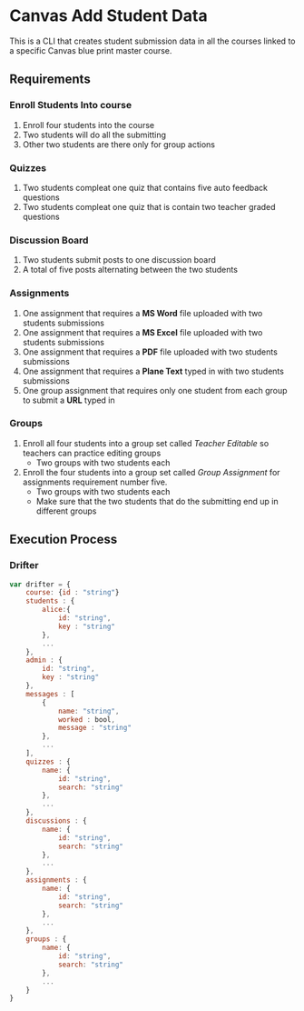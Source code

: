 # Canvas Add Student Data
This is a CLI that creates student submission data in all the courses linked to a specific Canvas blue print master course.

## Requirements

### Enroll Students Into course
1. Enroll four students into the course
1. Two students will do all the submitting
1. Other two students are there only for group actions


### Quizzes

1. Two students compleat one quiz that contains five auto feedback questions
1. Two students compleat one quiz that is contain two teacher graded questions


### Discussion Board

1. Two students submit posts to one discussion board
1. A total of five posts alternating between the two students


### Assignments

1. One assignment that requires a **MS Word** file uploaded with two students submissions
1. One assignment that requires a **MS Excel** file uploaded with two students submissions
1. One assignment that requires a **PDF** file uploaded with two students submissions
1. One assignment that requires a **Plane Text** typed in with two students submissions
1. One group assignment that requires only one student from each group to submit a **URL** typed in


### Groups

1. Enroll all four students into a group set called *Teacher Editable* so teachers can practice editing groups
   * Two groups with two students each
1. Enroll the four students into a group set called *Group Assignment* for assignments requirement number five.
   * Two groups with two students each
   * Make sure that the two students that do the submitting end up in different groups 

## Execution Process

### Drifter

```js
var drifter = {
    course: {id : "string"}
    students : {
        alice:{
            id: "string",
            key : "string"
        },
        ...
    },
    admin : {
        id: "string",
        key : "string"
    },
    messages : [
        {
            name: "string",
            worked : bool,
            message : "string"
        },
        ...
    ],
    quizzes : {
        name: {
            id: "string",
            search: "string"
        },
        ...
    },
    discussions : {
        name: {
            id: "string",
            search: "string"
        },
        ...
    },
    assignments : {
        name: {
            id: "string",
            search: "string"
        },
        ...
    },
    groups : {
        name: {
            id: "string",
            search: "string"
        },
        ...
    }
}
```

